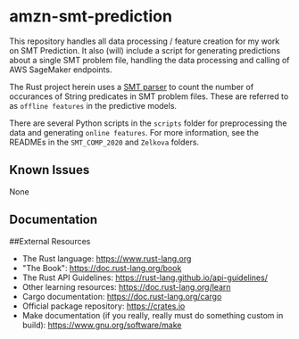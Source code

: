 # amzn-smt-prediction

This repository handles all data processing / feature creation for my work on SMT Prediction.
It also (will) include a script for generating predictions about a single SMT problem file,
handling the data processing and calling of AWS SageMaker endpoints.

The Rust project herein uses a [SMT parser](https://github.com/awslabs/rust-smt-ir/tree/main/cargo-project/amzn-smt-ir)
to count the number of occurances of String predicates in SMT problem files. These are referred to
as ``offline features`` in the predictive models.

There are several Python scripts in the ``scripts`` folder for preprocessing the data and generating
``online features``. For more information, see the READMEs in the ``SMT_COMP_2020`` and ``Zelkova`` folders.

## Known Issues

None

## Documentation

##External Resources

* The Rust language: https://www.rust-lang.org
* "The Book": https://doc.rust-lang.org/book
* The Rust API Guidelines: https://rust-lang.github.io/api-guidelines/
* Other learning resources: https://doc.rust-lang.org/learn
* Cargo documentation: https://doc.rust-lang.org/cargo
* Official package repository: https://crates.io
* Make documentation (if you really, really must do something custom in build): https://www.gnu.org/software/make
